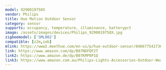 ```yaml
---
model: 9290019758X
vendor: Philips
title: Hue Motion Outdoor Sensor
category: sensor
supports: occupancy, temperature, illuminance, batterypct
image: /assets/images/devices/Philips_9290019758X.jpg
zigbeemodel: ['SML002']
compatible: [z2m,iob]
mlink: https://www2.meethue.com/en-us/p/hue-outdoor-sensor/046677541736
link: https://www.amazon.com/dp/B07NDFQF2T
link2: https://www.amazon.de/dp/B07KMP8P1Q
link3: https://www.amazon.com.au/Philips-Lights-Accessories-Outdoor-Weatherproof/dp/B07YNHZBP7
---
```

